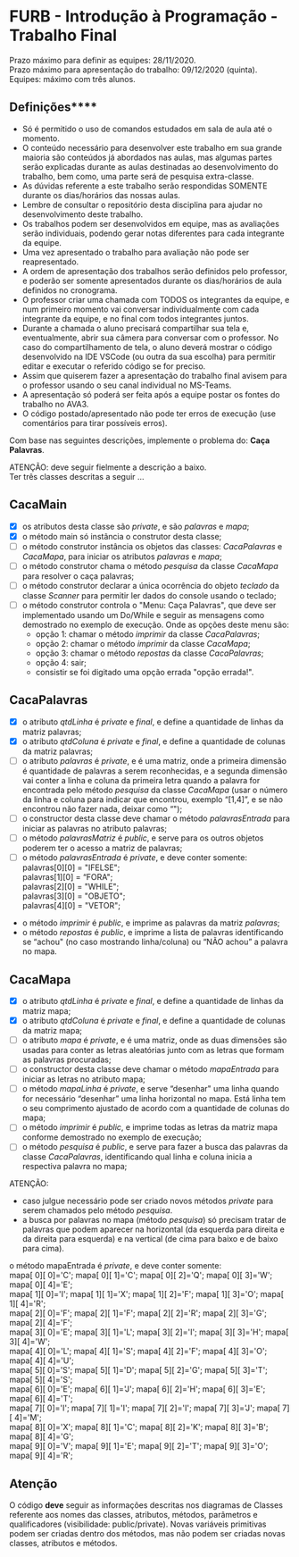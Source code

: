 # FURB - Introdução à Programação - Trabalho Final

Prazo máximo para definir as equipes: 28/11/2020.  
Prazo máximo para apresentação do trabalho: 09/12/2020 (quinta).  
Equipes: máximo com três alunos.  

## Definições****

- Só é permitido o uso de comandos estudados em sala de aula até o momento.  
- O conteúdo necessário para desenvolver este trabalho em sua grande maioria são conteúdos já abordados nas aulas, mas algumas partes serão explicadas durante as aulas destinadas ao desenvolvimento do trabalho, bem como, uma parte será de pesquisa extra-classe.  
- As dúvidas referente a este trabalho serão respondidas SOMENTE durante os dias/horários das nossas aulas.  
- Lembre de consultar o repositório desta disciplina para ajudar no desenvolvimento deste trabalho.  
- Os trabalhos podem ser desenvolvidos em equipe, mas as avaliações serão individuais, podendo gerar notas diferentes para cada integrante da equipe.  
- Uma vez apresentado o trabalho para avaliação não pode ser reapresentado.  
- A ordem de apresentação dos trabalhos serão definidos pelo professor, e poderão ser somente apresentados durante os dias/horários de aula definidos no cronograma.  
- O professor criar uma chamada com TODOS os integrantes da equipe, e num primeiro momento vai conversar individualmente com cada integrante da equipe, e no final com todos integrantes juntos.  
- Durante a chamada o aluno precisará compartilhar sua tela e, eventualmente, abrir sua câmera para conversar com o professor. No caso do compartilhamento de tela, o aluno deverá mostrar o código desenvolvido na IDE VSCode (ou outra da sua escolha) para permitir editar e executar o referido código se for preciso.  
- Assim que quiserem fazer a apresentação do trabalho final avisem para o professor usando o seu canal individual no MS-Teams.  
- A apresentação só poderá ser feita após a equipe postar os fontes do trabalho no AVA3.  
- O código postado/apresentado não pode ter erros de execução (use comentários para tirar possíveis erros).  

Com base nas seguintes descrições, implemente o problema do: **Caça Palavras**.  

ATENÇÃO: deve seguir fielmente a descrição a baixo.  
Ter três classes descritas a seguir …  

## CacaMain

- [x] os atributos desta classe são *private*, e são *palavras* e *mapa*;  
- [x] o método main só instância o construtor desta classe;  
- [ ] o método construtor instância os objetos das classes: *CacaPalavras* e *CacaMapa*, para iniciar os atributos *palavras* e *mapa*;  
- [ ] o método construtor chama o método *pesquisa* da classe *CacaMapa* para resolver o caça palavras;
- [ ] o método construtor declarar a única ocorrência do objeto *teclado* da classe *Scanner* para permitir ler dados do console usando o teclado;
- [ ] o método construtor controla o "Menu: Caça Palavras", que deve ser implementado usando um Do/While e seguir as mensagens como demostrado no exemplo de execução. Onde as opções deste menu são:
  - opção 1: chamar o método *imprimir* da classe *CacaPalavras*;
  - opção 2: chamar o método *imprimir* da classe *CacaMapa*;
  - opção 3: chamar o método *repostas* da classe *CacaPalavras*;
  - opção 4: sair;
  - consistir se foi digitado uma opção errada "opção errada!".

## CacaPalavras

- [x] o atributo *qtdLinha* é *private* e *final*, e define a quantidade de linhas da matriz palavras;  
- [x] o atributo *qtdColuna* é *private* e *final*, e define a quantidade de colunas da matriz palavras;  
- [ ] o atributo *palavras* é *private*, e é uma matriz, onde a primeira dimensão é quantidade de palavras a serem reconhecidas, e a segunda dimensão vai conter a linha e coluna da primeira letra quando a palavra for encontrada pelo método *pesquisa* da classe *CacaMapa* (usar o número da linha e coluna para indicar que encontrou, exemplo “[1,4]”, e se não encontrou não fazer nada, deixar como “");  
- [ ] o constructor desta classe deve chamar o método *palavrasEntrada* para iniciar as palavras no atributo palavras;  
- [ ] o método *palavrasMatriz* é *public*, e serve para os outros objetos poderem ter o acesso a matriz de palavras;  
- [ ] o método *palavrasEntrada*  é *private*, e deve conter somente:  
    palavras[0][0] = "IFELSE";  
    palavras[1][0] = “FORA";  
    palavras[2][0] = "WHILE";  
    palavras[3][0] = "OBJETO";  
    palavras[4][0] = "VETOR";  
- o método *imprimir* é *public*, e imprime as palavras da matriz *palavras*;  
- o método *repostas* é *public*, e imprime a lista de palavras identificando se “achou" (no caso mostrando linha/coluna) ou “NÃO achou” a palavra no mapa.  

## CacaMapa

- [x] o atributo *qtdLinha* é *private* e *final*, e define a quantidade de linhas da matriz mapa;  
- [x] o atributo *qtdColuna* é *private* e *final*, e define a quantidade de colunas da matriz mapa;  
- [ ] o atributo *mapa* é *private*, e é uma matriz, onde as duas dimensões são usadas para conter as letras aleatórias junto com as letras que formam as palavras procuradas;  
- [ ] o constructor desta classe deve chamar o método *mapaEntrada* para iniciar as letras no atributo mapa;  
- [ ] o método *mapaLinha* é *private*, e serve “desenhar" uma linha quando for necessário “desenhar” uma linha horizontal no mapa. Está linha tem o seu comprimento ajustado de acordo com a quantidade de colunas do mapa;  
- [ ] o método *imprimir* é *public*, e imprime todas as letras da matriz mapa conforme demostrado no exemplo de execução;  
- [ ] o método *pesquisa* é *public*, e serve para fazer a busca das palavras da classe *CacaPalavras*, identificando qual linha e coluna inicia a respectiva palavra no mapa;  

ATENÇÃO:

- caso julgue necessário pode ser criado novos métodos *private* para serem chamados pelo método *pesquisa*.  
- a busca por palavras no mapa (método *pesquisa*) só precisam tratar de palavras que podem aparecer na horizontal (da esquerda para direita e da direita para esquerda) e na vertical (de cima para baixo e de baixo para cima).  

o método mapaEntrada é *private*, e deve conter somente:  
    mapa[ 0][ 0]='C';  mapa[ 0][ 1]='C';  mapa[ 0][ 2]='Q';  mapa[ 0][ 3]='W';  mapa[ 0][ 4]='E';  
    mapa[ 1][ 0]='I';  mapa[ 1][ 1]='X';  mapa[ 1][ 2]='F';  mapa[ 1][ 3]='O';  mapa[ 1][ 4]='R';  
    mapa[ 2][ 0]='F';  mapa[ 2][ 1]='F';  mapa[ 2][ 2]='R';  mapa[ 2][ 3]='G';  mapa[ 2][ 4]='F';  
    mapa[ 3][ 0]='E';  mapa[ 3][ 1]='L';  mapa[ 3][ 2]='I';  mapa[ 3][ 3]='H';  mapa[ 3][ 4]='W';  
    mapa[ 4][ 0]='L';  mapa[ 4][ 1]='S';  mapa[ 4][ 2]='F';  mapa[ 4][ 3]='O';  mapa[ 4][ 4]='U';  
    mapa[ 5][ 0]='S';  mapa[ 5][ 1]='D';  mapa[ 5][ 2]='G';  mapa[ 5][ 3]='T';  mapa[ 5][ 4]='S';  
    mapa[ 6][ 0]='E';  mapa[ 6][ 1]='J';  mapa[ 6][ 2]='H';  mapa[ 6][ 3]='E';  mapa[ 6][ 4]='T';  
    mapa[ 7][ 0]='I';  mapa[ 7][ 1]='I';  mapa[ 7][ 2]='I';  mapa[ 7][ 3]='J';  mapa[ 7][ 4]='M';  
    mapa[ 8][ 0]='X';  mapa[ 8][ 1]='C';  mapa[ 8][ 2]='K';  mapa[ 8][ 3]='B';  mapa[ 8][ 4]='G';  
    mapa[ 9][ 0]='V';  mapa[ 9][ 1]='E';  mapa[ 9][ 2]='T';  mapa[ 9][ 3]='O';  mapa[ 9][ 4]='R';  

## Atenção

O código **deve** seguir as informações descritas nos diagramas de Classes referente aos nomes das classes, atributos, métodos, parâmetros e qualificadores (visibilidade: public/private). Novas variáveis primitivas podem ser criadas dentro dos métodos, mas não podem ser criadas novas classes, atributos e métodos.  

